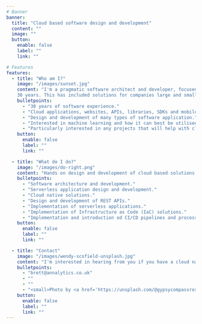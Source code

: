 ```yaml
---
# Banner
banner:
  title: "Cloud based software design and development"
  content: ""
  image: ""
  button:
    enable: false
    label: ""
    link: ""

# Features
features:
  - title: "Who am I?"
    image: "/images/sunset.jpg"
    content: "I'm a pragmatic software architect and developer, focused on cloud based solutions. I have been responsible for the design and development of many online solutions over more than 
    30 years. This has included solutions for companies large and small."
    bulletpoints:
      - "30 years of software experience."
      - "Cloud applications, websites, APIs, libraries, SDKs and mobile application development."
      - "Design and development of many types of software application."
      - "Interested in machine learning and how it can best be utilised."
      - "Particularly interested in any projects that will help with climate change or the environment."
    button:
      enable: false
      label: ""
      link: ""

  - title: "What do I do?"
    image: "/images/do-right.png"
    content: "Hands on design and development of cloud based solutions for all types of application."
    bulletpoints:
      - "Software architecture and development."
      - "Serverless application design and development."
      - "Cloud native solutions."
      - "Design and development of REST APIs."
      - "Implementation of serverless applications."
      - "Implementation of Infrastructure as Code (IaC) solutions."
      - "Implementation and introduction od CI/CD pipelines and processes."
    button:
      enable: false
      label: ""
      link: ""

  - title: "Contact"
    image: "/images/wendy-scofield-unsplash.jpg"
    content: "I'm interested in hearing from you if you have a cloud native project that you need help with, feel free to use the contact details below."
    bulletpoints:
      - "brett@annalytics.co.uk"
      - ""
      - ""
      - "<small>Photo by <a href='https://unsplash.com/@gypsycompassrose?utm_content=creditCopyText&utm_medium=referral&utm_source=unsplash'>Wendy Scofield</a> on <a href='https://unsplash.com/photos/photography-of-black-dial-telephone-fnlNwb5sB5Y?utm_content=creditCopyText&utm_medium=referral&utm_source=unsplash'>Unsplash</a></small>"  
    button:
      enable: false
      label: ""
      link: ""
---
```

